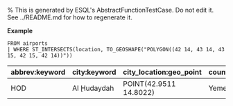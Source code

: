 % This is generated by ESQL's AbstractFunctionTestCase. Do not edit it. See ../README.md for how to regenerate it.

**Example**

```esql
FROM airports
| WHERE ST_INTERSECTS(location, TO_GEOSHAPE("POLYGON((42 14, 43 14, 43 15, 42 15, 42 14))"))
```

| abbrev:keyword | city:keyword | city_location:geo_point | country:keyword | location:geo_point | name:text | scalerank:i | type:k |
| --- | --- | --- | --- | --- | --- | --- | --- |
| HOD | Al Ḩudaydah | POINT(42.9511 14.8022) | Yemen | POINT(42.97109630194 14.7552534413725) | Hodeidah Int'l | 9 | mid |


